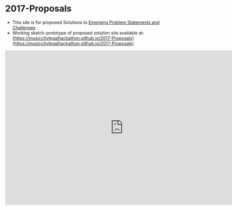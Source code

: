 # 2017-Proposals

* This site is for proposed Solutions to [Emerging Problem Statements and Challenges](https://musiccitylegalhackathon.github.io/2017-Problems/)
* Working sketch-prototype of proposed solution site available at:  [https://musiccitylegalhackathon.github.io/2017-Proposals](https://musiccitylegalhackathon.github.io/2017-Proposals)



<iframe src="https://docs.google.com/forms/d/e/1FAIpQLSfTUiaHUR6ZhcPKD-ZKD-QHKWo81bsod4mbgz0mw4BB2dEvPA/viewform?embedded=true" width="760" height="500" frameborder="0" marginheight="0" marginwidth="0">Loading...</iframe>

